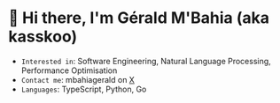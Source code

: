 # 👋 Hi there, I'm Gérald M'Bahia (aka kasskoo)

- `Interested in`: Software Engineering, Natural Language Processing, Performance Optimisation
- `Contact me`: mbahiagerald on [X](https://x.com)
- `Languages`: TypeScript, Python, Go
